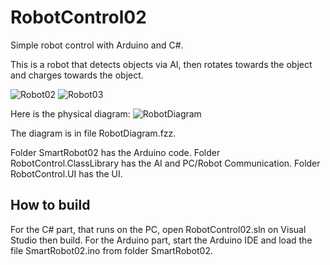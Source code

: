 # RobotControl02
Simple robot control with Arduino and C#.

This is a robot that detects objects via AI, then rotates towards the object and charges towards the object.

![Robot02](https://user-images.githubusercontent.com/1053501/167752068-96307dea-36e6-46ed-a36d-6fc3354e860e.jpg) ![Robot03](https://user-images.githubusercontent.com/1053501/167752089-615b9807-a7fa-40a2-a886-9ea1e767858d.jpg)

Here is the physical diagram:
![RobotDiagram](https://user-images.githubusercontent.com/1053501/167751524-b4ce5a1c-0eb4-47c1-a0aa-5f73831ad90d.jpg)

The diagram is in file RobotDiagram.fzz.

Folder SmartRobot02 has the Arduino code.
Folder RobotControl.ClassLibrary has the AI and PC/Robot Communication.
Folder RobotControl.UI has the UI.

## How to build
For the C# part, that runs on the PC, open RobotControl02.sln on Visual Studio then build.
For the Arduino part, start the Arduino IDE and load the file SmartRobot02.ino from folder SmartRobot02.

